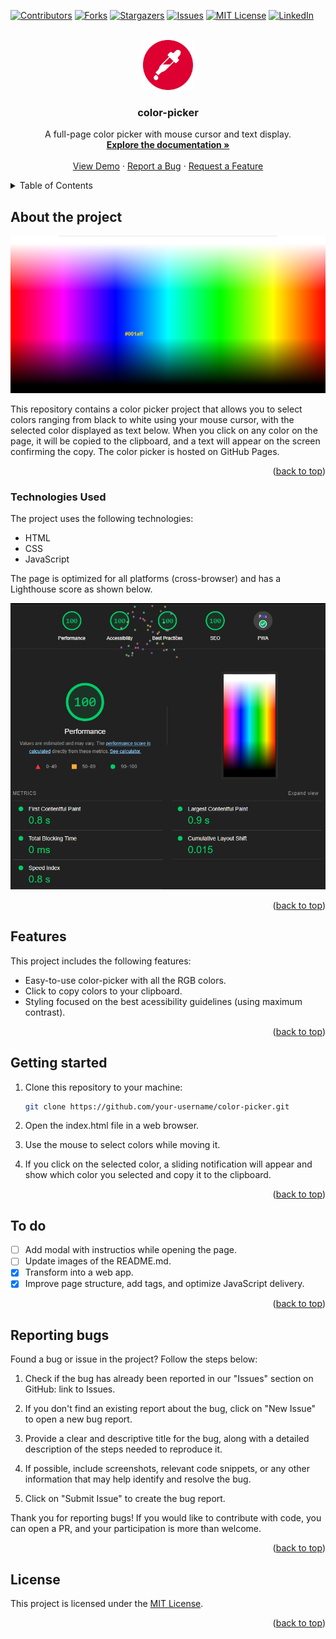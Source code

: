 <a name="readme-top"></a>

[![Contributors][contributors-shield]][contributors-url]
[![Forks][forks-shield]][forks-url]
[![Stargazers][stars-shield]][stars-url]
[![Issues][issues-shield]][issues-url]
[![MIT License][license-shield]][license-url]
[![LinkedIn][linkedin-shield]][linkedin-url]

<br />
<div align="center">
  <a href="https://github.com/voaneves/color-picker">
    <img src="img/color-picker-logo.png" alt="Logo" width="80" height="80">
  </a>
  <h3 align="center">color-picker</h3>
  <p align="center">
    A full-page color picker with mouse cursor and text display.
    <br />
    <a href="https://github.com/voaneves/color-picker"><strong>Explore the documentation »</strong></a>
    <br />
    <br />
    <a href="https://voaneves.com/color-picker">View Demo</a>
    ·
    <a href="https://github.com/voaneves/color-picker/issues">Report a Bug</a>
    ·
    <a href="https://github.com/voaneves/color-picker/issues">Request a Feature</a>
  </p>
</div>

<details>
  <summary>Table of Contents</summary>
  <ol>
    <li>
      <a href="#about-the-project">About the Project</a>
      <ul>
        <li><a href="#technologies-used">Technologies Used</a></li>
      </ul>
    </li>
    <li><a href="#features">Features</a></li>
    <li><a href="#getting-started">Getting started</a></li>
    <li><a href="#to-do">To Do</a></li>
    <li><a href="#reporting-bugs">Reporting Bugs</a></li>
    <li><a href="#license">License</a></li>
  </ol>
</details>

## About the project

<p align="center">
  <a href="https://voaneves.com/color-picker">
    <img alt="Website Image" src="img/color-picker.png" />
  </a>
</p>

This repository contains a color picker project that allows you to select colors ranging from black to white using your mouse cursor, with the selected color displayed as text below. When you click on any color on the page, it will be copied to the clipboard, and a text will appear on the screen confirming the copy. The color picker is hosted on GitHub Pages.

<p align="right">(<a href="#readme-top">back to top</a>)</p>

### Technologies Used

The project uses the following technologies:

- HTML
- CSS
- JavaScript

The page is optimized for all platforms (cross-browser) and has a Lighthouse score as shown below.

<p align="center">
  <a href="https://googlechrome.github.io/lighthouse/viewer/?psiurl=https%3A%2F%2Fvoaneves.com%2Fcolor-picker%2F&strategy=mobile&category=performance&category=accessibility&category=best-practices&category=seo&category=pwa&utm_source=lh-chrome-ext">
    <img alt="Lighthouse score" src="img/lighthouse_score.png" />
  </a>
</p>

<p align="right">(<a href="#readme-top">back to top</a>)</p>

## Features

This project includes the following features:

- Easy-to-use color-picker with all the RGB colors.
- Click to copy colors to your clipboard.
- Styling focused on the best acessibility guidelines (using maximum contrast).

<p align="right">(<a href="#readme-top">back to top</a>)</p>

## Getting started

1. Clone this repository to your machine:

   ```bash
   git clone https://github.com/your-username/color-picker.git

   ```

2. Open the index.html file in a web browser.

3. Use the mouse to select colors while moving it.

4. If you click on the selected color, a sliding notification will appear and show which color you selected and copy it to the clipboard.

<p align="right">(<a href="#readme-top">back to top</a>)</p>

## To do

- [ ] Add modal with instructios while opening the page.
- [ ] Update images of the README.md.
- [x] Transform into a web app.
- [x] Improve page structure, add <meta> tags, and optimize JavaScript delivery.

<p align="right">(<a href="#readme-top">back to top</a>)</p>

## Reporting bugs

Found a bug or issue in the project? Follow the steps below:

1. Check if the bug has already been reported in our "Issues" section on GitHub: link to Issues.

2. If you don't find an existing report about the bug, click on "New Issue" to open a new bug report.

3. Provide a clear and descriptive title for the bug, along with a detailed description of the steps needed to reproduce it.

4. If possible, include screenshots, relevant code snippets, or any other information that may help identify and resolve the bug.

5. Click on "Submit Issue" to create the bug report.

Thank you for reporting bugs! If you would like to contribute with code, you can open a PR, and your participation is more than welcome.

<p align="right">(<a href="#readme-top">back to top</a>)</p>

## License

This project is licensed under the [MIT License](/LICENSE).

<p align="right">(<a href="#readme-top">back to top</a>)</p>

[contributors-shield]: https://img.shields.io/github/contributors/voaneves/color-picker.svg?style=for-the-badge
[contributors-url]: https://github.com/voaneves/color-picker/graphs/contributors
[forks-shield]: https://img.shields.io/github/forks/voaneves/color-picker.svg?style=for-the-badge
[forks-url]: https://github.com/voaneves/color-picker/network/members
[stars-shield]: https://img.shields.io/github/stars/voaneves/color-picker.svg?style=for-the-badge
[stars-url]: https://github.com/voaneves.com/color-picker/stargazers
[issues-shield]: https://img.shields.io/github/issues/voaneves/color-picker.svg?style=for-the-badge
[issues-url]: https://github.com/voaneves/color-picker/issues
[license-shield]: https://img.shields.io/github/license/voaneves/color-picker.svg?style=for-the-badge
[license-url]: https://github.com/voaneves/color-picker/blob/master/LICENSE.txt
[linkedin-shield]: https://img.shields.io/badge/-LinkedIn-black.svg?style=for-the-badge&logo=linkedin&colorB=555
[linkedin-url]: https://linkedin.com/in/voaneves
[color-picker-logo]: img/color-picker-logo.webp
